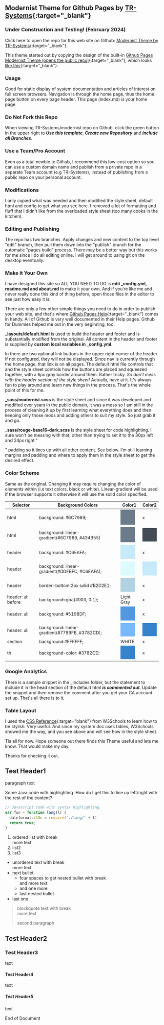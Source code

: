 ## Modernist Theme for Github Pages by [TR-Systems](https://TR-Systems.github.io/web/){:target="_blank"}
### Under Construction and Testing! (February 2024)

Click here to open the repo for this web site on Github: [Modernist Theme by TR-Systems](https://github.com/TR-Systems/modernist){:target="_blank"}.

This theme started out by copying the design of the built-in [Github Pages Modernist Theme (opens the public repo)](https://github.com/pages-themes/modernist){:target="_blank"}, which looks [like this](https://pages-themes.github.io/modernist/){:target="_blank"}.

### Usage
Good for static display of system documentation and articles of interest on full screen browsers. Navigation is through the home page, thus the home page button on every page header. This page (index.md) is your home page.

### Do Not Fork this Repo
When viewing TR-Systems/modernist repo on Github, click the green button in the upper right to ***Use this template***, ***Create new Repository*** and ***Include all Branches***.

### Use a Team/Pro Account
Even as a total newbie to Github, I recommend this low-cost option so you can use a custom domain name and publish from a private repo in a separate Team account (e.g TR-Systems), instead of publishing from a public repo on your personal account.

### Modifications
I only copied what was needed and then modified the style sheet, default html and config to get what you see here. I removed a lot of formatting and fluff that I didn't like from the overloaded style sheet (too many cooks in the kitchen).

### Editing and Publishing
The repo has two branches. Apply changes and new content to the top level "edit" branch, then pull them down into the "publish" branch for the automatic "pages build" process. There may be a better way but this works for me since I do all editing online. I will get around to using git on the desktop eventually.

### Make it Your Own
I have designed this site so ALL YOU NEED TO DO is **edit _config.yml, readme.md and about.md** to make it your own. And if you're like me and never really done this kind of thing before, open those files in the editor to see just how easy it is.

There are only a few other simple things you need to do in order to publish your web site, and that's where [Github Pages Help](https://docs.github.com/en/pages){:target="_blank"} comes in handy. All of Github is very well documented in their Help pages. Github for Dummies helped me out in the very beginning, too.

**_layouts/default.html** is used to build the header and footer and is substantially modified from the original. All content in the header and footer is supplied by **custom local variables in _config.yml**. 

In there are two optional link buttons in the upper right corner of the header. If not configured, they will not be displayed. Since nav is currently through the home page, that link is on all pages. The default html file controls that and the style sheet controls how the buttons are placed and squeezed together, with a 6px gray border around them. Rather tricky. *So don't mess with the header section of the style sheet!* Actually, have at it. It's always fun to play around and learn new things in the process. That's the whole point of this for me.

**_sass/modernist.scss** is the style sheet and since it was developed and modified over years in the public domain, it was a mess so I am still in the process of cleaning it up by first learning what everything does and then keeping only those mods and adding others to suit my style. So just grab it and go.

**_sass/rouge-base16-dark.scss** is the style sheet for code highlighting. I sure won't be messing with that, other than trying to set it to the 30px left and 24px right "<section>" padding so it lines up with all other content. See below. I'm still learning margins and padding and where to apply them in the style sheet to get the desired effect.

### Color Scheme
Same as the original. Changing it may require changing the color of elements within (i.e text colors, black or white). Linear-gradient will be used if the browser supports it otherwise it will use the solid color specified.

| Selector | Background Colors | Color1 | Color2 |
| -------- | ----------------- | ------ | ------ |
| html | background: #6C7989; | <img width="48" src="images/color-6C7989.png"> | x |
| html | background: linear-gradient(#6C7989, #434B55) | <img width="48" src="images/color-6C7989.png"> | <img width="48" src="images/color-434B55.png"> |
| header | background: #C6EAFA; | <img width="48" src="images/color-C6EAFA.png"> | x |
| header | background: linear-gradient(#DDFBFC, #C6EAFA); | <img width="48" src="images/color-DDFBFC.png"> | <img width="48" src="images/color-C6EAFA.png"> |
| header | border-bottom:2px solid #B2D2E1; | <img width="48" src="images/color-B2D2E1.png"> | x |
| header: ul: before: | background:rgba(#000, 0.1); | Light Gray | x |
| header: ul: | background: #5198DF; | <img width="48" src="images/color-5198DF.png"> | x |
| header: ul: | background: linear-gradient(#77B9FB, #3782CD); | <img width="48" src="images/color-77B9FB.png"> | <img width="48" src="images/color-3782CD.png"> |
| section | background:#FFFFFF; | WHITE | x |
| th | background-color: #3782CD; | <img width="48" src="images/color-3782CD.png"> | x |

### Google Analytics
There is a sample snippet in the _includes folder, but the statement to include it in the head section of the default html ***is commented out***. Update the snippet and then remove the comment after you get your GA account set up. That's all there is to it.

### Table Layout
I used the [CSS Reference](https://www.w3schools.com/cssref/index.php){:target="blank"} from W3Schools to learn how to be stylish. Very useful. And since my system doc uses tables, W3Schools showed me the way, and you see above and will see how in the style sheet.

Tis all for now. Hope someone out there finds this Theme useful and lets me know. That would make my day.

Thanks for checking it out.

# Test Header1
paragraph text

Some Java code with highlighting. How do I get this to line up left/right with the rest of the content?

```js
// Javascript code with syntax highlighting.
var fun = function lang(l) {
  dateformat.i18n = require('./lang/' + l)
  return true;
}
```

1. ordered list with break<br>
more text
2. list2
3. list3

* unordered text with break<br>
more text
* next bullet
    * four spaces to get nested bullet with break<br>
    and more text
    * and one more
    * last nested bullet
* last one

> blockquote text with break<br>more text
>
> second paragraph

## Test Header2


### Test Header3
text

#### Test Header4
text

##### Test Header5
text

End of Document

